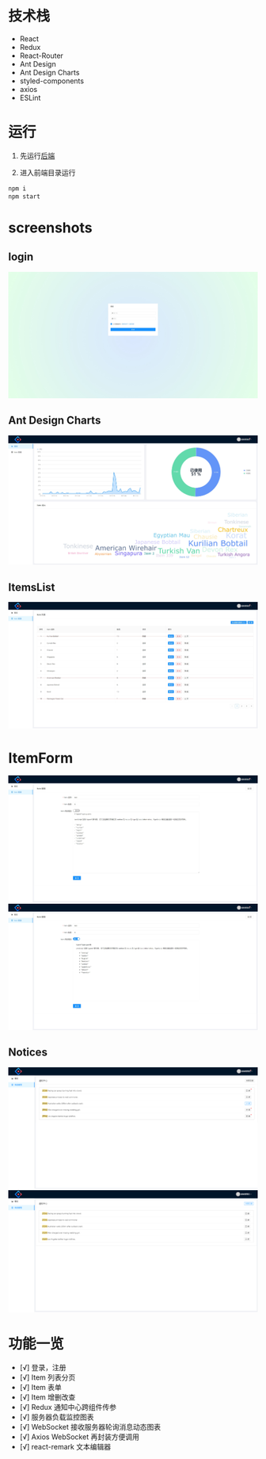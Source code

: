 # 技术栈

- React
- Redux
- React-Router
- Ant Design
- Ant Design Charts
- styled-components
- axios
- ESLint

# 运行

1. 先运行[后端](https://github.com/cpp233/node-backend)

2. 进入前端目录运行

```shell
npm i
npm start
```

# screenshots

## login

<!-- ![](https://raw.githubusercontent.com/cpp233/resource/main/react-front/img/1.png) -->

![](https://raw.githubusercontent.com/cpp233/resource/main/react-front/img/1.jpeg)

## Ant Design Charts

<!-- ![](https://raw.githubusercontent.com/cpp233/resource/main/react-front/img/2.png) -->

![](https://raw.githubusercontent.com/cpp233/resource/main/react-front/img/2.jpeg)

## ItemsList

<!-- ![](https://raw.githubusercontent.com/cpp233/resource/main/react-front/img/3.png) -->
<!-- ![](https://raw.githubusercontent.com/cpp233/resource/main/react-front/img/4.png) -->

![](https://raw.githubusercontent.com/cpp233/resource/main/react-front/img/3.jpeg)

# ItemForm

![](https://raw.githubusercontent.com/cpp233/resource/main/react-front/img/4-1.jpeg)
![](https://raw.githubusercontent.com/cpp233/resource/main/react-front/img/4-2.jpeg)

## Notices

![](https://raw.githubusercontent.com/cpp233/resource/main/react-front/img/5.png)
![](https://raw.githubusercontent.com/cpp233/resource/main/react-front/img/6.png)

# 功能一览

- [√] 登录，注册
- [√] Item 列表分页
- [√] Item 表单
- [√] Item 增删改查
- [√] Redux 通知中心跨组件传参
- [√] 服务器负载监控图表
- [√] WebSocket 接收服务器轮询消息动态图表
- [√] Axios WebSocket 再封装方便调用
- [√] react-remark 文本编辑器
